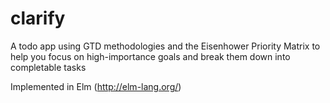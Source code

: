 # clarify
A todo app using GTD methodologies and the Eisenhower Priority Matrix to help you focus on high-importance goals and break them down into completable tasks

Implemented in Elm (http://elm-lang.org/)
